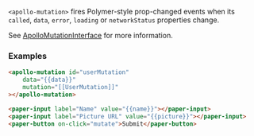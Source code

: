`<apollo-mutation>` fires Polymer-style prop-changed events when its `called`, `data`, `error`, `loading` or `networkStatus` properties change.

See [ApolloMutationInterface](/api/core/interfaces/mutation/) for more information.

### Examples

```html
<apollo-mutation id="userMutation"
    data="{{data}}"
    mutation="[[UserMutation]]"
></apollo-mutation>

<paper-input label="Name" value="{{name}}"></paper-input>
<paper-input label="Picture URL" value="{{picture}}"></paper-input>
<paper-button on-click="mutate">Submit</paper-button>
```
